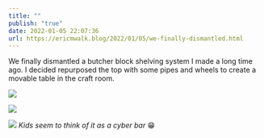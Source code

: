 ```yaml
---
title: ""
publish: "true"
date: 2022-01-05 22:07:36
url: https://ericmwalk.blog/2022/01/05/we-finally-dismantled.html
---
```


We finally dismantled a butcher block shelving system I made a long time ago. I decided repurposed the top with some pipes and wheels to create a movable table in the craft room.

![](https://ericmwalk.blog/uploads/2022/abdb11adf0.jpg)

![](https://ericmwalk.blog/uploads/2022/58db9c36cf.jpg)

![](https://ericmwalk.blog/uploads/2022/62029007d2.jpg)
_Kids seem to think of it as a cyber bar_ 😁